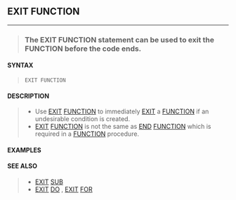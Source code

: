 ## EXIT FUNCTION
---
<blockquote>

### The EXIT FUNCTION statement can be used to exit the FUNCTION before the code ends.

</blockquote>

#### SYNTAX

<blockquote>

`EXIT FUNCTION`

</blockquote>

#### DESCRIPTION

<blockquote>

* Use [EXIT](./EXIT.md) [FUNCTION](./FUNCTION.md) to immediately [EXIT](./EXIT.md) a [FUNCTION](./FUNCTION.md) if an undesirable condition is created.
* [EXIT](./EXIT.md) [FUNCTION](./FUNCTION.md) is not the same as [END](./END.md) [FUNCTION](./FUNCTION.md) which is required in a [FUNCTION](./FUNCTION.md) procedure.


</blockquote>

#### EXAMPLES

<blockquote>


</blockquote>

#### SEE ALSO

<blockquote>

* [EXIT](./EXIT.md) [SUB](./SUB.md)
* [EXIT](./EXIT.md) [DO](./DO.md) , [EXIT](./EXIT.md) [FOR](./FOR.md)

</blockquote>
